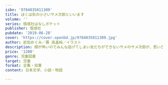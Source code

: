 ```yaml
---
isbn: '9784035011309'
title: ぼくは気の小さいサメ次郎といいます
volume: ''
series: 偕成社はなしポケット
publisher: 偕成社
pubdate: '2019-06-28'
cover: 'https://cover.openbd.jp/9784035011309.jpg'
author: 岩佐めぐみ／著 高畠純／イラスト
description: 顔が怖いのでみんな逃げてしまい友だちができないサメのサメ次郎が、思いきって書いた手紙。返事は？　手紙から広がる楽しいこと！
price: '1200'
genre: 児童図書
target: 児童
format: 全集・双書
content: 日本文学、小説・物語

---
```

